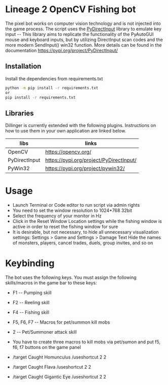 # Lineage 2 OpenCV Fishing bot
The pixel bot works on computer vision technology and is not injected into the game process.
The script uses the [PyDirectInput](https://pypi.org/project/PyDirectInput/) library to emulate key input -- This library aims to replicate the functionality of the PyAutoGUI mouse and keyboard inputs, but by utilizing DirectInput scan codes and the more modern SendInput() win32 function.
More details can be found in the documentation https://pypi.org/project/PyDirectInput/

## Installation
Install the dependencies from requirements.txt

```sh
python -m pip install -r requirements.txt
or
pip install -r requirements.txt
```

## Libraries

Dillinger is currently extended with the following plugins.
Instructions on how to use them in your own application are linked below.

| libs | links |
| ------ | ------ |
| OpenCV | https://opencv.org/ |
| PyDirectInput | https://pypi.org/project/PyDirectInput/ |
| PyWin32 |https://pypi.org/project/pywin32/ |

# Usage

- Launch Terminal or Code editor to run script via admin rights
- You need to set the window resolution to 1024*768 32bit
- Select the frequency of your monitor in Hz
- Click in the Reset Window Location settings while the fishing window is active in order to reset the fishing window for sure
- It is desirable, but not necessary, to hide all unnecessary visualization settings: 
Settings > Game and Settings > Damage Text
Hide the names of monsters, players, cancel trades, duels, group invites, and so on

# Keybinding
The bot uses the following keys. You must assign the following skills/macros in the game bar to these keys:
- F1 -- Pumping skill
- F2 -- Reeling skill
- F4 -- Fishing skill
- F5, F6, F7 -- Macros for pet/summon kill mobs
- 2 -- Pet/Summoner attack skill

- You have to create three macros to kill mobs via pet/sumon and put f5, f6, f7 buttons on the game panel
- /target Caught Homunculus
/useshortcut 2 2
- /target Caught Flava
/useshortcut 2 2
- /target Caught Gigantic Eye
/useshortcut 2 2
